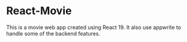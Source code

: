 # React-Movie
This is a movie web app created using React 19. It also use appwrite to handle some of the backend features.
